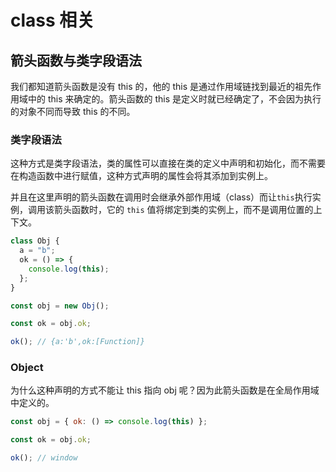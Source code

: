 # class 相关

## 箭头函数与类字段语法

我们都知道箭头函数是没有 this 的，他的 this 是通过作用域链找到最近的祖先作用域中的 this 来确定的。箭头函数的 this 是定义时就已经确定了，不会因为执行的对象不同而导致 this 的不同。

### 类字段语法

这种方式是类字段语法，类的属性可以直接在类的定义中声明和初始化，而不需要在构造函数中进行赋值，这种方式声明的属性会将其添加到实例上。

并且在这里声明的箭头函数在调用时会继承外部作用域（class）而让`this`执行实例，调用该箭头函数时，它的 `this` 值将绑定到类的实例上，而不是调用位置的上下文。

```js
class Obj {
  a = "b";
  ok = () => {
    console.log(this);
  };
}

const obj = new Obj();

const ok = obj.ok;

ok(); // {a:'b',ok:[Function]}
```

### Object

为什么这种声明的方式不能让 this 指向 obj 呢？因为此箭头函数是在全局作用域中定义的。

```js
const obj = { ok: () => console.log(this) };

const ok = obj.ok;

ok(); // window
```
